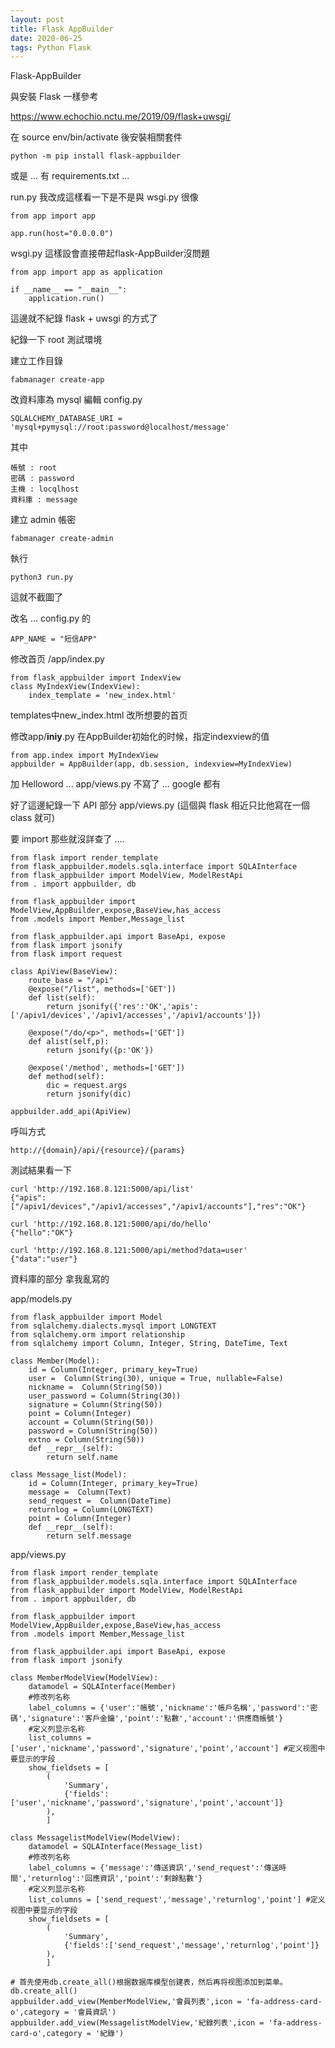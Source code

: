 ```yaml
---
layout: post
title: Flask AppBuilder
date: 2020-06-25
tags: Python Flask
---
```


Flask-AppBuilder

與安裝 Flask 一樣參考

https://www.echochio.nctu.me/2019/09/flask+uwsgi/

在 source env/bin/activate 後安裝相關套件
```
python -m pip install flask-appbuilder
```
或是 ...  有 requirements.txt ...

run.py 我改成這樣看一下是不是與 wsgi.py 很像

```
from app import app

app.run(host="0.0.0.0")

```
wsgi.py 這樣設會直接帶起flask-AppBuilder沒問題

```
from app import app as application

if __name__ == "__main__":
    application.run()
```

這邊就不紀錄 flask + uwsgi 的方式了

紀錄一下 root 測試環境

建立工作目錄
```
fabmanager create-app
```

改資料庫為 mysql 編輯 config.py 

```
SQLALCHEMY_DATABASE_URI = 'mysql+pymysql://root:password@localhost/message'
```
其中 
```
帳號 : root
密碼 : password
主機 : locqlhost
資料庫 : message
```

建立 admin 帳密
```
fabmanager create-admin
```

執行
```
python3 run.py
```

這就不截圖了

改名 ... config.py 的 
```
APP_NAME = "短信APP"
```
修改首页 /app/index.py
```
from flask_appbuilder import IndexView
class MyIndexView(IndexView):
    index_template = 'new_index.html'
```

templates中new_index.html 改所想要的首页

修改app/__iniy__.py 在AppBuilder初始化的时候，指定indexview的值
```
from app.index import MyIndexView
appbuilder = AppBuilder(app, db.session, indexview=MyIndexView)
```

加 Helloword ... app/views.py 不寫了 ... google 都有

好了這邊紀錄一下 API 部分  app/views.py (這個與 flask 相近只比他寫在一個 class 就可)

要 import 那些就沒詳查了 ....
```
from flask import render_template
from flask_appbuilder.models.sqla.interface import SQLAInterface
from flask_appbuilder import ModelView, ModelRestApi
from . import appbuilder, db

from flask_appbuilder import ModelView,AppBuilder,expose,BaseView,has_access
from .models import Member,Message_list

from flask_appbuilder.api import BaseApi, expose
from flask import jsonify
from flask import request

class ApiView(BaseView):
    route_base = "/api"
    @expose("/list", methods=['GET'])
    def list(self):
        return jsonify({'res':'OK','apis':['/apiv1/devices','/apiv1/accesses','/apiv1/accounts']})

    @expose("/do/<p>", methods=['GET'])
    def alist(self,p):
        return jsonify({p:'OK'})
        
    @expose('/method', methods=['GET'])
    def method(self):
        dic = request.args
        return jsonify(dic)

appbuilder.add_api(ApiView)
```

呼叫方式 
```
http://{domain}/api/{resource}/{params}
```

測試結果看一下
```
curl 'http://192.168.8.121:5000/api/list'
{"apis":["/apiv1/devices","/apiv1/accesses","/apiv1/accounts"],"res":"OK"}

curl 'http://192.168.8.121:5000/api/do/hello'
{"hello":"OK"}

curl 'http://192.168.8.121:5000/api/method?data=user'
{"data":"user"}

```


資料庫的部分 拿我亂寫的

app/models.py
```
from flask_appbuilder import Model
from sqlalchemy.dialects.mysql import LONGTEXT
from sqlalchemy.orm import relationship
from sqlalchemy import Column, Integer, String, DateTime, Text

class Member(Model):
    id = Column(Integer, primary_key=True)
    user =  Column(String(30), unique = True, nullable=False)
    nickname =  Column(String(50))
    user_password = Column(String(30))
    signature = Column(String(50))
    point = Column(Integer)
    account = Column(String(50))
    password = Column(String(50))
    extno = Column(String(50))
    def __repr__(self):
        return self.name

class Message_list(Model):
    id = Column(Integer, primary_key=True)
    message =  Column(Text)
    send_request =  Column(DateTime)
    returnlog = Column(LONGTEXT)
    point = Column(Integer)
    def __repr__(self):
        return self.message

```

app/views.py
```
from flask import render_template
from flask_appbuilder.models.sqla.interface import SQLAInterface
from flask_appbuilder import ModelView, ModelRestApi
from . import appbuilder, db

from flask_appbuilder import ModelView,AppBuilder,expose,BaseView,has_access
from .models import Member,Message_list

from flask_appbuilder.api import BaseApi, expose
from flask import jsonify

class MemberModelView(ModelView):
    datamodel = SQLAInterface(Member)
    #修改列名称
    label_columns = {'user':'帳號','nickname':'帳戶名稱','password':'密碼','signature':'客戶金鑰','point':'點數','account':'供應商帳號'}
    #定义列显示名称
    list_columns = ['user','nickname','password','signature','point','account'] #定义视图中要显示的字段
    show_fieldsets = [
        (
            'Summary',
            {'fields':['user','nickname','password','signature','point','account']}
        ),
        ]

class MessagelistModelView(ModelView):
    datamodel = SQLAInterface(Message_list)
    #修改列名称
    label_columns = {'message':'傳送資訊','send_request':'傳送時間','returnlog':'回應資訊','point':'剩餘點數'}
    #定义列显示名称
    list_columns = ['send_request','message','returnlog','point'] #定义视图中要显示的字段
    show_fieldsets = [
        (
            'Summary',
            {'fields':['send_request','message','returnlog','point']}
        ),
        ]

# 首先使用db.create_all()根据数据库模型创建表，然后再将视图添加到菜单。
db.create_all()
appbuilder.add_view(MemberModelView,'會員列表',icon = 'fa-address-card-o',category = '會員資訊')
appbuilder.add_view(MessagelistModelView,'紀錄列表',icon = 'fa-address-card-o',category = '紀錄')
```

